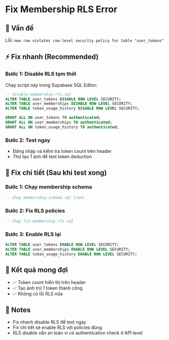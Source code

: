 # Fix Membership RLS Error

## 🚨 Vấn đề
Lỗi: `new row violates row-level security policy for table "user_tokens"`

## ⚡ Fix nhanh (Recommended)

### Bước 1: Disable RLS tạm thời
Chạy script này trong Supabase SQL Editor:
```sql
-- disable-membership-rls.sql
ALTER TABLE user_tokens DISABLE ROW LEVEL SECURITY;
ALTER TABLE user_memberships DISABLE ROW LEVEL SECURITY;
ALTER TABLE token_usage_history DISABLE ROW LEVEL SECURITY;

GRANT ALL ON user_tokens TO authenticated;
GRANT ALL ON user_memberships TO authenticated;
GRANT ALL ON token_usage_history TO authenticated;
```

### Bước 2: Test ngay
- Đăng nhập và kiểm tra token count trên header
- Thử tạo 1 ảnh để test token deduction

## 🔧 Fix chi tiết (Sau khi test xong)

### Bước 1: Chạy membership schema
```sql
-- Chạy membership-schema.sql trước
```

### Bước 2: Fix RLS policies
```sql
-- Chạy fix-membership-rls.sql
```

### Bước 3: Enable RLS lại
```sql
ALTER TABLE user_tokens ENABLE ROW LEVEL SECURITY;
ALTER TABLE user_memberships ENABLE ROW LEVEL SECURITY;
ALTER TABLE token_usage_history ENABLE ROW LEVEL SECURITY;
```

## 🎯 Kết quả mong đợi
- ✅ Token count hiển thị trên header
- ✅ Tạo ảnh trừ 1 token thành công
- ✅ Không có lỗi RLS nữa

## 📝 Notes
- Fix nhanh disable RLS để test ngay
- Fix chi tiết sẽ enable RLS với policies đúng
- RLS disable vẫn an toàn vì có authentication check ở API level

